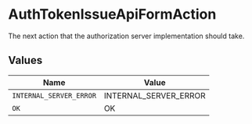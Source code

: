 # AuthTokenIssueApiFormAction

The next action that the authorization server implementation should take.


## Values

| Name                    | Value                   |
| ----------------------- | ----------------------- |
| `INTERNAL_SERVER_ERROR` | INTERNAL_SERVER_ERROR   |
| `OK`                    | OK                      |